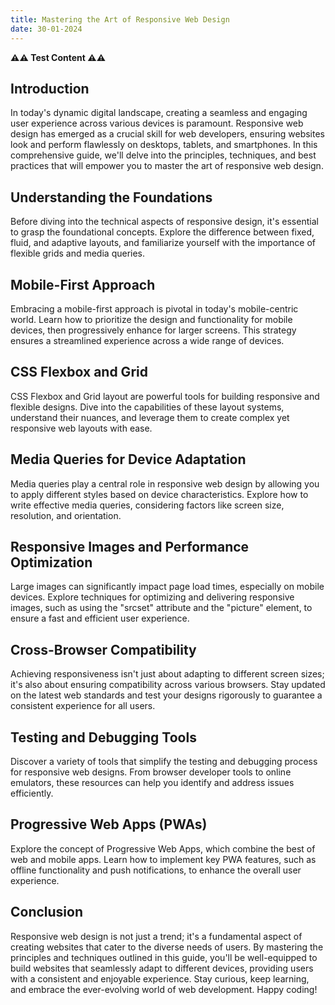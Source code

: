 ```yaml
---
title: Mastering the Art of Responsive Web Design
date: 30-01-2024
---
```


**⚠⚠ Test Content ⚠⚠**

## Introduction

In today's dynamic digital landscape, creating a seamless and engaging user experience across various devices is paramount. Responsive web design has emerged as a crucial skill for web developers, ensuring websites look and perform flawlessly on desktops, tablets, and smartphones. In this comprehensive guide, we'll delve into the principles, techniques, and best practices that will empower you to master the art of responsive web design.

## Understanding the Foundations

Before diving into the technical aspects of responsive design, it's essential to grasp the foundational concepts. Explore the difference between fixed, fluid, and adaptive layouts, and familiarize yourself with the importance of flexible grids and media queries.

## Mobile-First Approach

Embracing a mobile-first approach is pivotal in today's mobile-centric world. Learn how to prioritize the design and functionality for mobile devices, then progressively enhance for larger screens. This strategy ensures a streamlined experience across a wide range of devices.

## CSS Flexbox and Grid

CSS Flexbox and Grid layout are powerful tools for building responsive and flexible designs. Dive into the capabilities of these layout systems, understand their nuances, and leverage them to create complex yet responsive web layouts with ease.

## Media Queries for Device Adaptation

Media queries play a central role in responsive web design by allowing you to apply different styles based on device characteristics. Explore how to write effective media queries, considering factors like screen size, resolution, and orientation.

## Responsive Images and Performance Optimization

Large images can significantly impact page load times, especially on mobile devices. Explore techniques for optimizing and delivering responsive images, such as using the "srcset" attribute and the "picture" element, to ensure a fast and efficient user experience.

## Cross-Browser Compatibility

Achieving responsiveness isn't just about adapting to different screen sizes; it's also about ensuring compatibility across various browsers. Stay updated on the latest web standards and test your designs rigorously to guarantee a consistent experience for all users.

## Testing and Debugging Tools

Discover a variety of tools that simplify the testing and debugging process for responsive web designs. From browser developer tools to online emulators, these resources can help you identify and address issues efficiently.

## Progressive Web Apps (PWAs)

Explore the concept of Progressive Web Apps, which combine the best of web and mobile apps. Learn how to implement key PWA features, such as offline functionality and push notifications, to enhance the overall user experience.

## Conclusion

Responsive web design is not just a trend; it's a fundamental aspect of creating websites that cater to the diverse needs of users. By mastering the principles and techniques outlined in this guide, you'll be well-equipped to build websites that seamlessly adapt to different devices, providing users with a consistent and enjoyable experience. Stay curious, keep learning, and embrace the ever-evolving world of web development. Happy coding!
